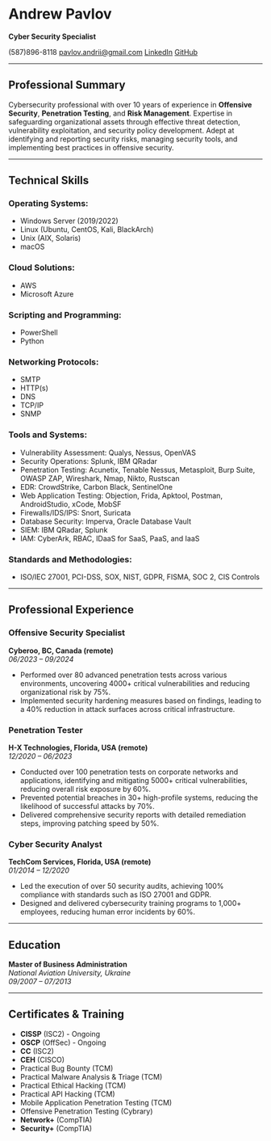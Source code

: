 # Andrew Pavlov

**Cyber Security Specialist**

(587)896-8118 pavlov.andrii@gmail.com [LinkedIn](https://www.linkedin.com/in/av10v/) [GitHub](https://github.com/AV10V)

---

## Professional Summary

Cybersecurity professional with over 10 years of experience in **Offensive Security**, **Penetration Testing**, and **Risk Management**. Expertise in safeguarding organizational assets through effective threat detection, vulnerability exploitation, and security policy development. Adept at identifying and reporting security risks, managing security tools, and implementing best practices in offensive security.

---

## Technical Skills

### Operating Systems:
- Windows Server (2019/2022)
- Linux (Ubuntu, CentOS, Kali, BlackArch)
- Unix (AIX, Solaris)
- macOS

### Cloud Solutions:
- AWS
- Microsoft Azure

### Scripting and Programming:
- PowerShell
- Python

### Networking Protocols:
- SMTP
- HTTP(s)
- DNS
- TCP/IP
- SNMP

### Tools and Systems:
- Vulnerability Assessment: Qualys, Nessus, OpenVAS
- Security Operations: Splunk, IBM QRadar
- Penetration Testing: Acunetix, Tenable Nessus, Metasploit, Burp Suite, OWASP ZAP, Wireshark, Nmap, Nikto, Rustscan
- EDR: CrowdStrike, Carbon Black, SentinelOne
- Web Application Testing: Objection, Frida, Apktool, Postman, AndroidStudio, xCode, MobSF
- Firewalls/IDS/IPS: Snort, Suricata
- Database Security: Imperva, Oracle Database Vault
- SIEM: IBM QRadar, Splunk
- IAM: CyberArk, RBAC, IDaaS for SaaS, PaaS, and IaaS

### Standards and Methodologies:
- ISO/IEC 27001, PCI-DSS, SOX, NIST, GDPR, FISMA, SOC 2, CIS Controls

---

## Professional Experience

### Offensive Security Specialist  
**Cyberoo, BC, Canada (remote)**  
_06/2023 – 09/2024_

- Performed over 80 advanced penetration tests across various environments, uncovering 4000+ critical vulnerabilities and reducing organizational risk by 75%.
- Implemented security hardening measures based on findings, leading to a 40% reduction in attack surfaces across critical infrastructure.

### Penetration Tester  
**H-X Technologies, Florida, USA (remote)**  
_12/2020 – 06/2023_

- Conducted over 100 penetration tests on corporate networks and applications, identifying and mitigating 5000+ critical vulnerabilities, reducing overall risk exposure by 60%.
- Prevented potential breaches in 30+ high-profile systems, reducing the likelihood of successful attacks by 70%.
- Delivered comprehensive security reports with detailed remediation steps, improving patching speed by 50%.

### Cyber Security Analyst  
**TechCom Services, Florida, USA (remote)**  
_01/2014 – 12/2020_

- Led the execution of over 50 security audits, achieving 100% compliance with standards such as ISO 27001 and GDPR.
- Designed and delivered cybersecurity training programs to 1,000+ employees, reducing human error incidents by 60%.

---

## Education

**Master of Business Administration**  
_National Aviation University, Ukraine_  
_09/2007 – 07/2013_

---

## Certificates & Training

- **CISSP** (ISC2) - Ongoing
- **OSCP** (OffSec) - Ongoing
- **CC** (ISC2)
- **CEH** (CISCO)
- Practical Bug Bounty (TCM)
- Practical Malware Analysis & Triage (TCM)
- Practical Ethical Hacking (TCM)
- Practical API Hacking (TCM)
- Mobile Application Penetration Testing (TCM)
- Offensive Penetration Testing (Cybrary)
- **Network+** (CompTIA)
- **Security+** (CompTIA)
